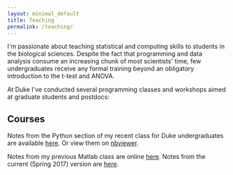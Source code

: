 ```yaml
---
layout: minimal_default
title: Teaching
permalink: /teaching/
---
```

I'm passionate about teaching statistical and computing skills to students in the biological sciences. Despite the fact that programming and data analysis consume an increasing chunk of most scientists' time, few undergraduates receive any formal training beyond an obligatory introduction to the t-test and ANOVA.

At Duke I've conducted several programming classes and workshops aimed at graduate students and postdocs: 

## Courses
Notes from the Python section of my recent class for Duke undergraduates are available [here](https://github.com/jmxpearson/DIBS_materials). Or view them on [nbviewer](http://nbviewer.ipython.org/github/jmxpearson/DIBS_materials/tree/master/python/).

Notes from my previous Matlab class are online [here](http://www.duke.edu/~jmp33/matlab). Notes from the current (Spring 2017) version are [here](http://jmxpearson.com/matlab-neurobio/).
